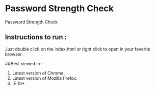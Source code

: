 # Password Strength Check
Password Strength Check

## Instructions to run :

Just double click on the index.html or right click to open in your favorite browser.

##Best viewed in :

1. Latest version of Chrome.
2. Latest version of Mozilla firefox.
3. IE 10+
